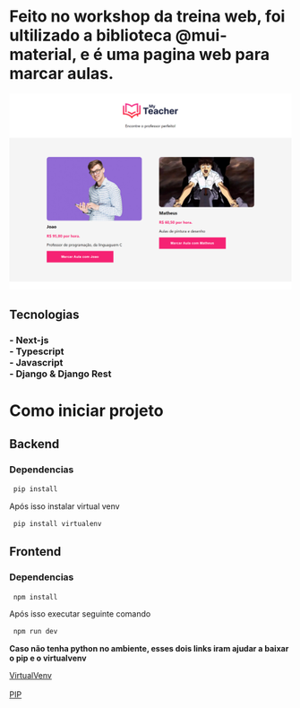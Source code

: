 <h1>Feito no workshop da treina web, foi ultilizado a biblioteca @mui-material, e é uma pagina web para marcar aulas. </h1>
<span align='center'>

<img src="/imagens/localhost_3000_(iPad Air).png" alt="pagina principal">

</span>
<h2>Tecnologias</h2>
<h3>
 - Next-js 
</br>
 - Typescript
</br>
  - Javascript
</br>
 - Django & Django Rest
 </h3>

<h1>Como iniciar projeto</h1>
<h2> Backend </h2>
<h3> Dependencias </h3>

```bash
 pip install
```
<p> Após isso instalar virtual venv </p>

```bash
 pip install virtualenv
```

<h2> Frontend </h2>
<h3> Dependencias </h3>

```bash
 npm install
```

<p> Após isso executar seguinte comando </p>

```bash
 npm run dev
```

<strong>Caso não tenha python no ambiente, esses dois links iram ajudar a baixar o pip e o virtualvenv</strong>
<div> <a href="https://www.treinaweb.com.br/blog/criando-ambientes-virtuais-para-projetos-python-com-o-virtualenv"  target="_blank">VirtualVenv</a>
</div>
</br>
<a href="https://pt.stackoverflow.com/questions/239047/como-instalar-o-pip-no-windows-10" target="_blank">PIP</a>




